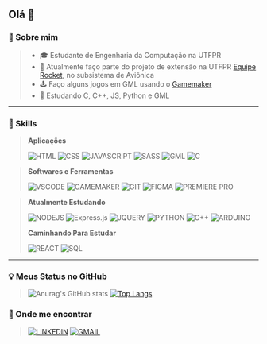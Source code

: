 ## Olá 👋

### 🌱 Sobre mim
>
> - 🎓 Estudante de Engenharia da Computação na UTFPR
> - 🚀 Atualmente faço parte do projeto de extensão na UTFPR [Equipe Rocket](https://www.instagram.com/erocketutfpr/?img_index=1), no subsistema de Aviônica
> - 🕹️ Faço alguns jogos em GML usando o [Gamemaker](https://gamemaker.io/pt-BR)
> - 🌱 Estudando C, C++, JS, Python e GML

***

### 🧰 Skills

>**Aplicações**
>
>![HTML](https://img.shields.io/badge/HTML5-f1652a?style=for-the-badge&logo=html5&logoColor=white)
>![CSS](https://img.shields.io/badge/CSS3-2aa9e0?style=for-the-badge&logo=css3&logoColor=white)
>![JAVASCRIPT](https://img.shields.io/badge/JavaScript-F2DE51?style=for-the-badge&logo=javascript&logoColor=333333)
>![SASS](https://img.shields.io/badge/Sass-e88bb7?style=for-the-badge&logo=sass&logoColor=white)
>![GML](https://img.shields.io/badge/GML-5975ff?style=for-the-badge&logo=gamemaker&logoColor=white)
>![C](https://img.shields.io/badge/C-3e48cd?style=for-the-badge&logo=c&logoColor=white)

>**Softwares e Ferramentas**
>
>
>![VSCODE](https://img.shields.io/badge/VS%20Code-3c99d4?style=for-the-badge&logo=visualstudiocode&logoColor=white)
>![GAMEMAKER](https://img.shields.io/badge/GameMaker-5975ff?style=for-the-badge&logo=gamemaker&logoColor=white)
>![GIT](https://img.shields.io/badge/Git-f05133?style=for-the-badge&logo=git&logoColor=white)
>![FIGMA](https://img.shields.io/badge/Figma-FA7070?style=for-the-badge&logo=figma&logoColor=white)
>![PREMIERE PRO](https://img.shields.io/badge/Premiere%20Pro-00005b?style=for-the-badge&logo=Adobe%20Premiere%20Pro&logoColor=9a9aff)

>**Atualmente Estudando**
>
>![NODEJS](https://img.shields.io/badge/Node-40a05e?style=for-the-badge&logo=node.js&logoColor=white)
>![Express.js](https://img.shields.io/badge/Express.js-333333.svg?style=for-the-badge&logo=express&logoColor=259DFF)
>![JQUERY](https://img.shields.io/badge/jQuerry-0868ab?style=for-the-badge&logo=jquery&logoColor=white)
>![PYTHON](https://img.shields.io/badge/Python-3771a1?style=for-the-badge&logo=python&logoColor=white)
>![C++](https://img.shields.io/badge/C%2B%2B-3e48cd?style=for-the-badge&logo=c%2B%2B&logoColor=white)
>![ARDUINO](https://img.shields.io/badge/Arduino-17959A?style=for-the-badge)
>
>
>**Caminhando Para Estudar**
>
>![REACT](https://img.shields.io/badge/React-4ad5ff?style=for-the-badge&logo=react&logoColor=white)
>![SQL](https://img.shields.io/badge/SQL-004d65?style=for-the-badge&logo=mysql&logoColor=white)

***

### 💡 Meus Status no GitHub

>![Anurag's GitHub stats](https://github-readme-stats.vercel.app/api?username=mateusmcamargo&show_icons=true&bg_color=ffffff00&title_color=FF3D81&text_color=fff&icon_color=E72C61&hide_border=true)
>[![Top Langs](https://github-readme-stats.vercel.app/api/top-langs/?username=mateusmcamargo&layout=compact&bg_color=ffffff00&title_color=FF3D81&text_color=fff&hide_border=true&hide=css,yacc)](https://github.com/anuraghazra/github-readme-stats)

### 📍 Onde me encontrar
>[![LINKEDIN](https://img.shields.io/badge/Linkedin-%230077B5.svg?style=for-the-badge&logo=linkedin&logoColor=white)](#)
>[![GMAIL](https://img.shields.io/badge/Gmail-D14836?style=for-the-badge&logo=gmail&logoColor=white)](#)

<!--
cores:

main: FF3D81
-->
